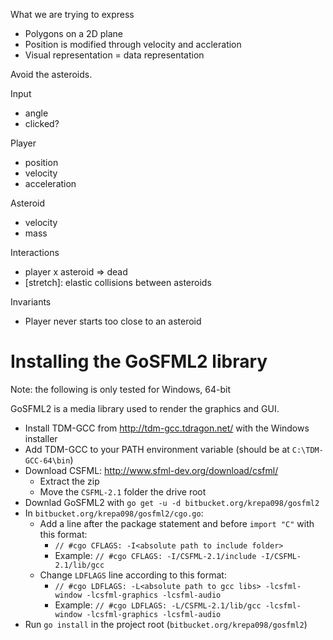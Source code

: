 What we are trying to express

- Polygons on a 2D plane
- Position is modified through velocity and accleration
- Visual representation = data representation

Avoid the asteroids.

Input

- angle
- clicked?

Player

- position
- velocity
- acceleration

Asteroid

- velocity
- mass

Interactions

- player x asteroid => dead
- [stretch]: elastic collisions between asteroids

Invariants

- Player never starts too close to an asteroid


Installing the GoSFML2 library 
==============================

Note: the following is only tested for Windows, 64-bit

GoSFML2 is a media library used to render the graphics and GUI.

- Install TDM-GCC from http://tdm-gcc.tdragon.net/ with the Windows installer
- Add TDM-GCC to your PATH environment variable (should be at `C:\TDM-GCC-64\bin`)
- Download CSFML: http://www.sfml-dev.org/download/csfml/
	- Extract the zip
	- Move the `CSFML-2.1` folder the drive root
- Downlad GoSFML2 with `go get -u -d bitbucket.org/krepa098/gosfml2`
- In `bitbucket.org/krepa098/gosfml2/cgo.go`:
	- Add a line after the package statement and before `import "C"` with this format:
		- `// #cgo CFLAGS: -I<absolute path to include folder>`
		- Example: `// #cgo CFLAGS: -I/CSFML-2.1/include -I/CSFML-2.1/lib/gcc`
	- Change `LDFLAGS` line according to this format:
		- `// #cgo LDFLAGS: -L<absolute path to gcc libs> -lcsfml-window -lcsfml-graphics -lcsfml-audio`
		- Example: `// #cgo LDFLAGS: -L/CSFML-2.1/lib/gcc -lcsfml-window -lcsfml-graphics -lcsfml-audio`
- Run `go install` in the project root (`bitbucket.org/krepa098/gosfml2`)
